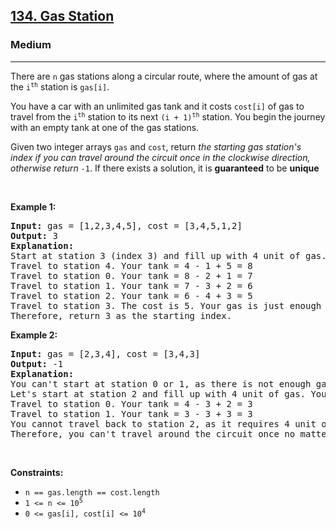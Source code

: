 <h2><a href="https://leetcode.com/problems/gas-station/">134. Gas Station</a></h2><h3>Medium</h3><hr><div style="user-select: auto;"><p style="user-select: auto;">There are <code style="user-select: auto;">n</code> gas stations along a circular route, where the amount of gas at the <code style="user-select: auto;">i<sup style="user-select: auto;">th</sup></code> station is <code style="user-select: auto;">gas[i]</code>.</p>

<p style="user-select: auto;">You have a car with an unlimited gas tank and it costs <code style="user-select: auto;">cost[i]</code> of gas to travel from the <code style="user-select: auto;">i<sup style="user-select: auto;">th</sup></code> station to its next <code style="user-select: auto;">(i + 1)<sup style="user-select: auto;">th</sup></code> station. You begin the journey with an empty tank at one of the gas stations.</p>

<p style="user-select: auto;">Given two integer arrays <code style="user-select: auto;">gas</code> and <code style="user-select: auto;">cost</code>, return <em style="user-select: auto;">the starting gas station's index if you can travel around the circuit once in the clockwise direction, otherwise return</em> <code style="user-select: auto;">-1</code>. If there exists a solution, it is <strong style="user-select: auto;">guaranteed</strong> to be <strong style="user-select: auto;">unique</strong></p>

<p style="user-select: auto;">&nbsp;</p>
<p style="user-select: auto;"><strong style="user-select: auto;">Example 1:</strong></p>

<pre style="user-select: auto;"><strong style="user-select: auto;">Input:</strong> gas = [1,2,3,4,5], cost = [3,4,5,1,2]
<strong style="user-select: auto;">Output:</strong> 3
<strong style="user-select: auto;">Explanation:</strong>
Start at station 3 (index 3) and fill up with 4 unit of gas. Your tank = 0 + 4 = 4
Travel to station 4. Your tank = 4 - 1 + 5 = 8
Travel to station 0. Your tank = 8 - 2 + 1 = 7
Travel to station 1. Your tank = 7 - 3 + 2 = 6
Travel to station 2. Your tank = 6 - 4 + 3 = 5
Travel to station 3. The cost is 5. Your gas is just enough to travel back to station 3.
Therefore, return 3 as the starting index.
</pre>

<p style="user-select: auto;"><strong style="user-select: auto;">Example 2:</strong></p>

<pre style="user-select: auto;"><strong style="user-select: auto;">Input:</strong> gas = [2,3,4], cost = [3,4,3]
<strong style="user-select: auto;">Output:</strong> -1
<strong style="user-select: auto;">Explanation:</strong>
You can't start at station 0 or 1, as there is not enough gas to travel to the next station.
Let's start at station 2 and fill up with 4 unit of gas. Your tank = 0 + 4 = 4
Travel to station 0. Your tank = 4 - 3 + 2 = 3
Travel to station 1. Your tank = 3 - 3 + 3 = 3
You cannot travel back to station 2, as it requires 4 unit of gas but you only have 3.
Therefore, you can't travel around the circuit once no matter where you start.
</pre>

<p style="user-select: auto;">&nbsp;</p>
<p style="user-select: auto;"><strong style="user-select: auto;">Constraints:</strong></p>

<ul style="user-select: auto;">
	<li style="user-select: auto;"><code style="user-select: auto;">n == gas.length == cost.length</code></li>
	<li style="user-select: auto;"><code style="user-select: auto;">1 &lt;= n &lt;= 10<sup style="user-select: auto;">5</sup></code></li>
	<li style="user-select: auto;"><code style="user-select: auto;">0 &lt;= gas[i], cost[i] &lt;= 10<sup style="user-select: auto;">4</sup></code></li>
</ul>
</div>